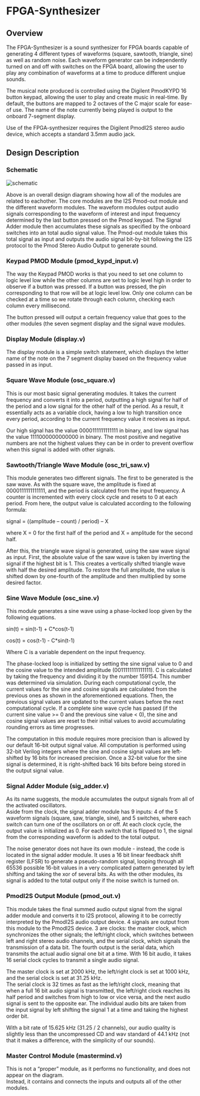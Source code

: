 # FPGA-Synthesizer
## Overview
The FPGA-Synthesizer is a sound synthesizer for FPGA boards capable of generating 4 different types of waveforms
(square, sawtooth, triangle, sine) as well as random noise. Each waveform generator can be independently turned on
and off with switches on the FPGA board, allowing the user to play any combination of waveforms at a time to
produce different unqiue sounds. 

The musical note produced is controlled using the Digilent PmodKYPD 16 button keypad,
allowing the user to play and create music in real-time. By default, the buttons are mapped to 2 octaves of the C
major scale for ease-of use. The name of the note currently being played is output to the onboard 7-segment display.

Use of the FPGA-synthesizer requires the Digilent PmodI2S stereo audio device, which accepts a standard 3.5mm audio jack.

## Design Description
### Schematic
![schematic](https://cloud.githubusercontent.com/assets/10604384/13713739/6f4e9f86-e77f-11e5-9187-544b286e3d0e.png)

Above is an overall design diagram showing how all of the modules are related to eachother. The core modules are the
I2S Pmod-out module and the different waveform modules. 
The waveform modules output audio signals corresponding to the waveform of interest and input frequency
determined by the last button pressed on the Pmod keypad.
The Signal Adder module then accumulates these signals as specified by the onboard switches into an total audio signal value.
The Pmod-out module takes this total signal as input and outputs the audio signal bit-by-bit following the I2S protocol
to the Pmod Stereo Audio Output to generate sound.

### Keypad PMOD Module (pmod_kypd_input.v)
The way the Keypad PMOD works is that you need to set one column to logic level low while the other columns are set to logic
level high in order to observe if a button was pressed. If a button was pressed, the pin corresponding to that row will be at
logic level low. Only one column can be checked at a time so we rotate through each column, checking each column every millisecond.

The button pressed will output a certain frequency value that goes to the other modules (the seven segment display and the
signal wave modules.

### Display Module (display.v)
The display module is a simple switch statement, which displays the letter name of the note on the 7 segment display based
on the frequency value passed in as input.

### Square Wave Module (osc_square.v)
This is our most basic signal generating modules. It takes the current frequency and converts it into a period, outputting
a high signal for half of the period and a low signal for the other half of the period. As a result, it essentially acts as
a variable clock, having a low to high transition once every period, according to the current frequency value it receives as input.

Our high signal has the value 0000111111111111 in binary, and low signal has the value 1111000000000000 in binary.
The most positive and negative numbers are not the highest values they can be in order to prevent overflow when this signal
is added with other signals.

### Sawtooth/Triangle Wave Module (osc_tri_saw.v)
This module generates two different signals.  The first to be generated is the saw wave.  As with the square wave,
the amplitude is fixed at 0000111111111111, and the period is calculated from the input frequency.  A counter is incremented
with every clock cycle and resets to 0 at each period.  From here, the output value is calculated according to the following formula:

signal = ((amplitude – count) / period) – X

where X = 0 for the first half of the period and X = amplitude for the second half.

After this, the triangle wave signal is generated, using the saw wave signal as input.  First, the absolute value of the saw
wave is taken by inverting the signal if the highest bit is 1.  This creates a vertically shifted triangle wave with half the
desired amplitude.  To restore the full amplitude, the value is shifted down by one-fourth of the amplitude and then multiplied
by some desired factor.

### Sine Wave Module (osc_sine.v)
This module generates a sine wave using a phase-locked loop given by the following equations.

sin(t) = sin(t-1) + C*cos(t-1)

cos(t) = cos(t-1) - C*sin(t-1)

Where C is a variable dependent on the input frequency.

The phase-locked loop is initialized by setting the sine signal value to 0 and the cosine value to the intended 
amplitude (0011111111111111). C is calculated by taking the frequency and dividing it by the number 159154. This 
number was determined via simulation. During each computational cycle, the current values for the sine and cosine 
signals are calculated from the previous ones as shown in the aforementioned equations. Then, the previous signal 
values are updated to the current values before the next computational cycle. If a complete sine wave cycle has 
passed (if the current sine value >= 0 and the previous sine value < 0), the sine and cosine signal values are 
reset to their initial values to avoid accumulating rounding errors as time progresses.

The computation in this module requires more precision than is allowed by our default 16-bit output signal value. 
All computation is performed using 32-bit Verilog integers where the sine and cosine signal values are left-shifted 
by 16 bits for increased precision. Once a 32-bit value for the sine signal is determined, it is right-shifted back 
16 bits before being stored in the output signal value.

### Signal Adder Module (sig_adder.v)
As its name suggests, the module accumulates the output signals from all of the activated oscillators.  
Aside from the clock, the signal adder module has 9 inputs: 4 of the 5 waveform signals (square, saw, triangle, sine), 
and 5 switches, where each switch can turn one of the oscillators on or off.  At each clock cycle, the output value is 
initialized as 0.  For each switch that is flipped to 1, the signal from the corresponding waveform is added to the 
total output.

The noise generator does not have its own module - instead, the code is located in the signal adder module. 
It uses a 16 bit linear feedback shift register (LFSR) to generate a pseudo-random signal, looping through all 
65536 possible 16-bit values in a very complicated pattern generated by left shifting and taking the xor of several bits. 
As with the other modules, its signal is added to the total output only if the noise switch is turned on.

### PmodI2S Output Module (pmod_out.v)
This module takes the final summed audio output signal from the signal adder module and converts it to I2S protocol, 
allowing it to be correctly interpreted by the PmodI2S audio output device.  4 signals are output from this module to 
the PmodI2S device.  3 are clocks: the master clock, which synchronizes the other signals; the left/right clock, which 
switches between left and right stereo audio channels, and the serial clock, which signals the transmission of a data bit.
The fourth output is the serial data, which transmits the actual audio signal one bit at a time.  With 16 bit audio, it 
takes 16 serial clock cycles to transmit a single audio signal.

The master clock is set at 2000 kHz, the left/right clock is set at 1000 kHz, and the serial clock is set at 31.25 kHz.  
The serial clock is 32 times as fast as the left/right clock, meaning that when a full 16 bit audio signal is transmitted, 
the left/right clock reaches its half period and switches from high to low or vice versa, and the next audio signal is sent 
to the opposite ear.  The individual audio bits are taken from the input signal by left shifting the signal 1 at a time and 
taking the highest order bit.

With a bit rate of 15.625 kHz (31.25 / 2 channels), our audio quality is slightly less than the uncompressed CD and wav 
standard of 44.1 kHz (not that it makes a difference, with the simplicity of our sounds).

### Master Control Module (mastermind.v)
This is not a “proper” module, as it performs no functionality, and does not appear on the diagram.  
Instead, it contains and connects the inputs and outputs all of the other modules.
